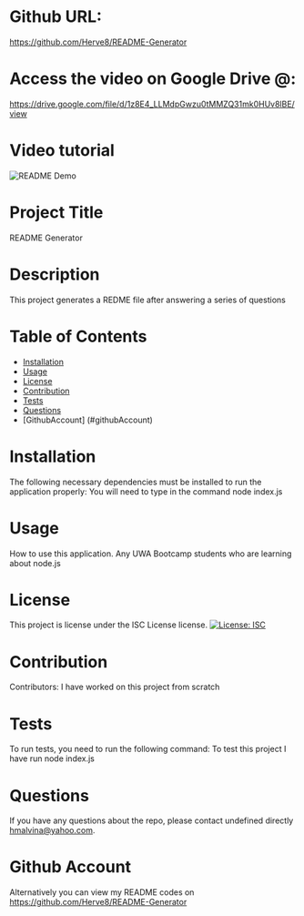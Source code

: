 
  # Github URL: 
  https://github.com/Herve8/README-Generator

  # Access the video on Google Drive @:
  https://drive.google.com/file/d/1z8E4_LLMdpGwzu0tMMZQ31mk0HUv8lBE/view

  # Video tutorial
  ![README Demo](demo/demo.gif)
  
  # Project Title 
  README Generator
  # Description
  This project generates a REDME file after answering a series of questions

  # Table of Contents 
  * [Installation](#installation)
  * [Usage](#usage)
  * [License](#license)
  * [Contribution](#contributing)
  * [Tests](#tests)
  * [Questions](#questions)
  * [GithubAccount] (#githubAccount)
  
  # Installation
  The following necessary dependencies must be installed to run the application properly: You will need to type in the command node index.js

  # Usage
  How to use this application. Any UWA Bootcamp students who are learning about node.js

  # License
  This project is license under the ISC License license.
  [![License: ISC](https://img.shields.io/badge/License-ISC-blue.svg)](https://github.com/Herve8/README-Generator)

  # Contribution
  ​Contributors: I have worked on this project from scratch

  # Tests
  To run tests, you need to run the following command: To test this project I have run node index.js

  # Questions
  If you have any questions about the repo, please contact undefined directly hmalvina@yahoo.com.

  # Github Account
  Alternatively you can view my README codes on https://github.com/Herve8/README-Generator
  